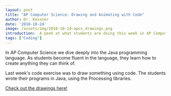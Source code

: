 ```yaml
---
layout: post
title: "AP Computer Science: Drawing and Animating with Code"
author: Dr. Kessner
date: '2018-10-24'
image: /assets/img/2018-10-24-apcs_drawings.png
introduction:  A peek at what students are doing this week in AP Computer Science.
tags: ["Coding"]
---
```


In AP Computer Science we dive deeply into the Java programming language.  As
students become fluent in the language, they learn how to create anything they
can think of.

Last week's code exercise was to draw something using code.  The students wrote
their programs in Java, using the Processing libraries.

[Check out the drawings here!](https://photos.app.goo.gl/B1WdbHJGMMm37U6x6)


